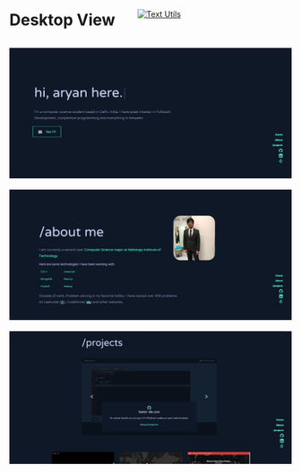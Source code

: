 <div style="display: flex; align-items: center">
<h1>Desktop View</h1>
<a href="https://aryan18.netlify.app/"><img src="public\favicon.ico"
     alt="Text Utils"
     style="margin-left: 40px; 
     width: 30px; height:30px" />
</div></a>

<img src="src/img/aryan.png"
     alt="Text Utils"
     style="float: left; margin-right: 10px; margin-bottom:20px" />

<img src="src/img/about.png"
     alt="Text Utils"
     style="float: left; margin-right: 10px; margin-bottom:20px" />

<img src="src/img/proj.png"
     alt="Text Utils"
     style="float: left; margin-right: 10px; margin-bottom:20px" />
